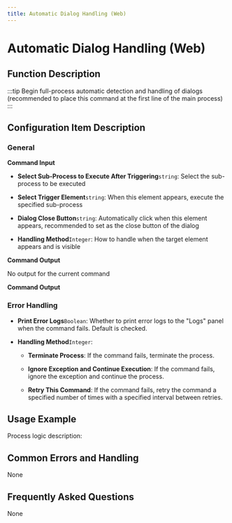 ```yaml
---
title: Automatic Dialog Handling (Web)
---
```


# Automatic Dialog Handling (Web)

## Function Description

:::tip 
Begin full-process automatic detection and handling of dialogs (recommended to place this command at the first line of the main process)
:::

## Configuration Item Description

### General

**Command Input**

- **Select Sub-Process to Execute After Triggering**`string`: Select the sub-process to be executed

- **Select Trigger Element**`string`: When this element appears, execute the specified sub-process

- **Dialog Close Button**`string`: Automatically click when this element appears, recommended to set as the close button of the dialog

- **Handling Method**`Integer`: How to handle when the target element appears and is visible


**Command Output**

No output for the current command


**Command Output**

### Error Handling

- **Print Error Logs**`Boolean`: Whether to print error logs to the "Logs" panel when the command fails. Default is checked. 

- **Handling Method**`Integer`:

    - **Terminate Process**: If the command fails, terminate the process.

    - **Ignore Exception and Continue Execution**: If the command fails, ignore the exception and continue the process.

    - **Retry This Command**: If the command fails, retry the command a specified number of times with a specified interval between retries.

## Usage Example

Process logic description:

## Common Errors and Handling

None

## Frequently Asked Questions

None

